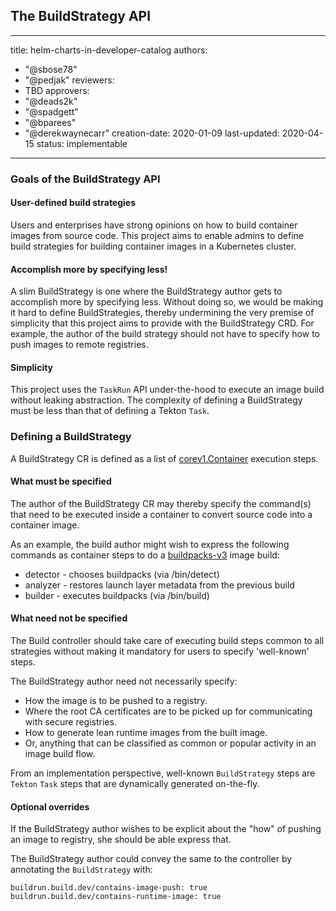 ## The BuildStrategy API

---
title: helm-charts-in-developer-catalog
authors:
  - "@sbose78"
  - "@pedjak"
reviewers:
  - TBD
approvers:
  - "@deads2k"
  - "@spadgett"
  - "@bparees"
  - "@derekwaynecarr"
creation-date: 2020-01-09
last-updated: 2020-04-15
status: implementable
---


### Goals of the BuildStrategy API

#### User-defined build strategies

Users and enterprises have strong opinions on how to build container images from source code. 
This project aims to enable admins to define build strategies for building container images in a Kubernetes cluster.

#### Accomplish more by specifying less!

A slim BuildStrategy is one where the BuildStrategy author gets to accomplish more by specifying less. Without doing so,
we would be making it hard to define BuildStrategies, thereby undermining the very premise of simplicity that this project 
aims to provide with the BuildStrategy CRD. For example, the author of the build strategy should not have to specify how to push images to 
remote registries.

#### Simplicity

This project uses the `TaskRun` API under-the-hood to execute an image build without leaking abstraction. The complexity of defining
a BuildStrategy must be less than that of defining a Tekton `Task`.

### Defining a BuildStrategy

A BuildStrategy CR is defined as a list of [corev1.Container](https://kubernetes.io/docs/reference/generated/kubernetes-api/v1.11/#container-v1-core)
execution steps.

#### What must be specified


The author of the BuildStrategy CR may thereby specify the command(s) that need to be executed inside a container to convert source code
into a container image.

As an example, the build author might wish to express the following commands as container steps to do a [buildpacks-v3](https://github.com/buildpacks/lifecycle) image build:

* detector - chooses buildpacks (via /bin/detect)
* analyzer - restores launch layer metadata from the previous build
* builder - executes buildpacks (via /bin/build)

#### What need not be specified

The Build controller should take care of executing build steps common to all strategies without making it mandatory
for users to specify 'well-known' steps. 

The BuildStrategy author need not necessarily specify:
 
* How the image is to be pushed to a registry. 
* Where the root CA certificates are to be picked up for communicating with secure registries.
* How to generate lean runtime images from the built image.
* Or, anything that can be classified as common or popular activity in an image build flow. 
 

From an implementation perspective, well-known `BuildStrategy` steps are `Tekton` `Task` steps that are dynamically generated 
on-the-fly.

#### Optional overrides
 
If the BuildStrategy author wishes to be explicit about the "how" of pushing an image to registry, she should be able
express that. 

The BuildStrategy author could convey the same to the controller by annotating the `BuildStrategy`
 with:
 
 ```
 buildrun.build.dev/contains-image-push: true
 buildrun.build.dev/contains-runtime-image: true
 ```

